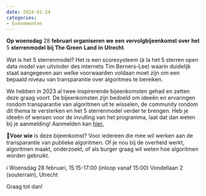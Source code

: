 ```yaml
---
date: 2024-01-24
categories:
- Evenementen
---
```

𝐎𝐩 𝐰𝐨𝐞𝐧𝐬𝐝𝐚𝐠 28 𝐟𝐞𝐛𝐫𝐮𝐚𝐫𝐢 𝐨𝐫𝐠𝐚𝐧𝐢𝐬𝐞𝐫𝐞𝐧 𝐰𝐞 𝐞𝐞𝐧 𝐯𝐞𝐫𝐯𝐨𝐥𝐠𝐛𝐢𝐣𝐞𝐞𝐧𝐤𝐨𝐦𝐬𝐭 𝐨𝐯𝐞𝐫 𝐡𝐞𝐭 5 𝐬𝐭𝐞𝐫𝐫𝐞𝐧𝐦𝐨𝐝𝐞𝐥 𝐛𝐢𝐣 𝐓𝐡𝐞 𝐆𝐫𝐞𝐞𝐧 𝐋𝐚𝐧𝐝 𝐢𝐧 𝐔𝐭𝐫𝐞𝐜𝐡𝐭.

Wat is het 5 sterrenmodel? Het is een scoresysteem (à la het 5 sterren open data model van uitvinder des internets Tim Berners-Lee) waarin duidelijk staat aangegeven aan welke voorwaarden voldaan moet zijn om een bepaald niveau van transparantie over algoritmes te bereiken.

We hebben in 2023 al twee inspirerende bijeenkomsten gehad en zetten deze graag voort. De bijeenkomsten zijn bedoeld om ideeën en ervaringen rondom transparantie van algoritmen uit te wisselen, de community rondom dit thema te versterken en het 5 sterrenmodel verder te brengen. Heb je ideeën of wensen voor de invulling van het programma, laat dat dan weten bij je aanmelding! Aanmelden kan [hier.](https://cloud.tgl.eu/apps/forms/s/eL5nMHz4y2wgQtmxgdZGKErm)

👤𝐕𝐨𝐨𝐫 𝐰𝐢𝐞 is deze bijeenkomst? Voor iedereen die mee wil werken aan de transparantie van publieke algoritmen. Of je nou bij de overheid werkt, algoritmen maakt, onderzoekt, of als burger graag wil weten hoe algoritmen worden gebruikt.

ℹ️ Woensdag 28 februari, 15:15-17:00 (inloop vanaf 15:00)
Vondellaan 2 (souterrain), Utrecht

Graag tot dan!
